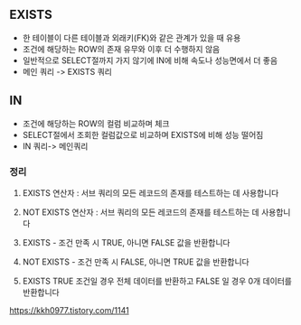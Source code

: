 ## EXISTS
 - 한 테이블이 다른 테이블과 외래키(FK)와 같은 관계가 있을 때 유용
 - 조건에 해당하는 ROW의 존재 유무와 이후 더 수행하지 않음
 - 일반적으로 SELECT절까지 가지 않기에 IN에 비해 속도나 성능면에서 더 좋음
 - 메인 쿼리 -> EXISTS 쿼리
## IN
 - 조건에 해당하는 ROW의 컬럼 비교하며 체크
 - SELECT절에서 조회한 컬럼값으로 비교하며 EXISTS에 비해 성능 떨어짐
 - IN 쿼리-> 메인쿼리

### 정리

1. EXISTS 연산자 : 서브 쿼리의 모든 레코드의 존재를 테스트하는 데 사용합니다

2. NOT EXISTS 연산자 : 서브 쿼리의 모든 레코드의 존재를 테스트하는 데 사용합니다

3. EXISTS - 조건 만족 시 TRUE, 아니면 FALSE 값을 반환합니다

4. NOT EXISTS - 조건 만족 시 FALSE, 아니면 TRUE 값을 반환합니다

5. EXISTS TRUE 조건일 경우 전체 데이터를 반환하고 FALSE 일 경우 0개 데이터를 반환합니다

https://kkh0977.tistory.com/1141
